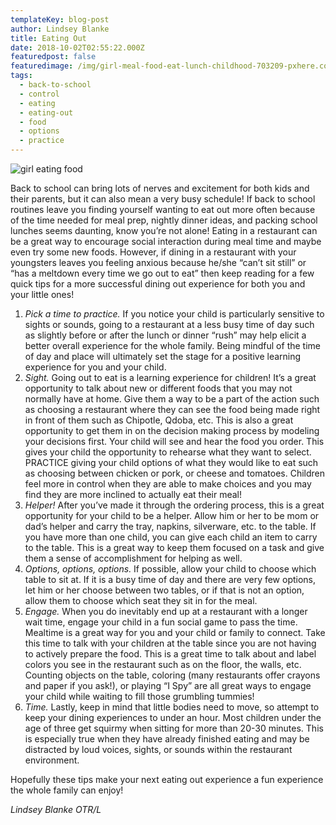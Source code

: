 ```yaml
---
templateKey: blog-post
author: Lindsey Blanke
title: Eating Out
date: 2018-10-02T02:55:22.000Z
featuredpost: false
featuredimage: /img/girl-meal-food-eat-lunch-childhood-703209-pxhere.com_.jpg
tags: 
  - back-to-school
  - control
  - eating
  - eating-out
  - food
  - options
  - practice
---
```

![girl eating food](/img/girl-meal-food-eat-lunch-childhood-703209-pxhere.com_.jpg)

Back to school can bring lots of nerves and excitement for both kids and their parents, but it can also mean a very busy schedule! If back to school routines leave you finding yourself wanting to eat out more often because of the time needed for meal prep, nightly dinner ideas, and packing school lunches seems daunting, know you’re not alone! Eating in a restaurant can be a great way to encourage social interaction during meal time and maybe even try some new foods. However, if dining in a restaurant with your youngsters leaves you feeling anxious because he/she “can’t sit still” or “has a meltdown every time we go out to eat” then keep reading for a few quick tips for a more successful dining out experience for both you and your little ones!

1. _Pick a time to practice._ If you notice your child is particularly sensitive to sights or sounds, going to a restaurant at a less busy time of day such as slightly before or after the lunch or dinner “rush” may help elicit a better overall experience for the whole family. Being mindful of the time of day and place will ultimately set the stage for a positive learning experience for you and your child.
2. _Sight._ Going out to eat is a learning experience for children! It’s a great opportunity to talk about new or different foods that you may not normally have at home. Give them a way to be a part of the action such as choosing a restaurant where they can see the food being made right in front of them such as Chipotle, Qdoba, etc. This is also a great opportunity to get them in on the decision making process by modeling your decisions first. Your child will see and hear the food you order. This gives your child the opportunity to rehearse what they want to select. PRACTICE giving your child options of what they would like to eat such as choosing between chicken or pork, or cheese and tomatoes. Children feel more in control when they are able to make choices and you may find they are more inclined to actually eat their meal!
3. _Helper!_ After you’ve made it through the ordering process, this is a great opportunity for your child to be a helper. Allow him or her to be mom or dad’s helper and carry the tray, napkins, silverware, etc. to the table. If you have more than one child, you can give each child an item to carry to the table. This is a great way to keep them focused on a task and give them a sense of accomplishment for helping as well.
4. _Options, options, options._ If possible, allow your child to choose which table to sit at. If it is a busy time of day and there are very few options, let him or her choose between two tables, or if that is not an option, allow them to choose which seat they sit in for the meal.
5. _Engage._ When you do inevitably end up at a restaurant with a longer wait time, engage your child in a fun social game to pass the time. Mealtime is a great way for you and your child or family to connect. Take this time to talk with your children at the table since you are not having to actively prepare the food. This is a great time to talk about and label colors you see in the restaurant such as on the floor, the walls, etc. Counting objects on the table, coloring (many restaurants offer crayons and paper if you ask!), or playing “I Spy” are all great ways to engage your child while waiting to fill those grumbling tummies!
6. _Time._ Lastly, keep in mind that little bodies need to move, so attempt to keep your dining experiences to under an hour. Most children under the age of three get squirmy when sitting for more than 20-30 minutes. This is especially true when they have already finished eating and may be distracted by loud voices, sights, or sounds within the restaurant environment.

Hopefully these tips make your next eating out experience a fun experience the whole family can enjoy!

_Lindsey Blanke OTR/L_
